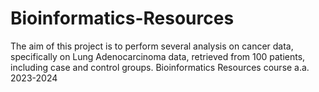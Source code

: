 # Bioinformatics-Resources
The aim of this project is to perform several analysis on cancer data, specifically on Lung Adenocarcinoma data, retrieved from 100 patients, including case and control groups. Bioinformatics Resources course a.a. 2023-2024
